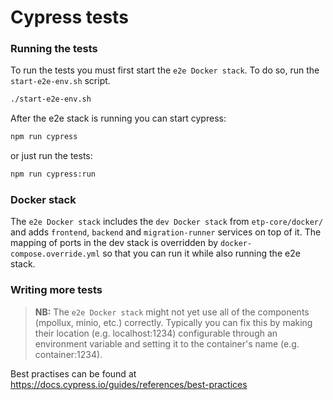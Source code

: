 # Cypress tests

### Running the tests

To run the tests you must first start the `e2e Docker stack`. To do so, run the `start-e2e-env.sh` script.
```bash
./start-e2e-env.sh
```

After the e2e stack is running you can start cypress:

```bash
npm run cypress
```

or just run the tests:

```bash
npm run cypress:run
```

### Docker stack

The `e2e Docker stack` includes the `dev Docker stack` from `etp-core/docker/` and adds
`frontend`, `backend` and `migration-runner` services on top of it. The mapping of ports in the dev stack is
overridden by `docker-compose.override.yml` so that you can run it while also running the e2e stack.

### Writing more tests

> **NB:** The `e2e Docker stack` might not yet use all of the components (mpollux, minio, etc.)
> correctly. Typically you can fix this by making their location (e.g. localhost:1234) configurable
> through an environment variable and setting it to the container's name (e.g. container:1234).

Best practises can be found at https://docs.cypress.io/guides/references/best-practices

